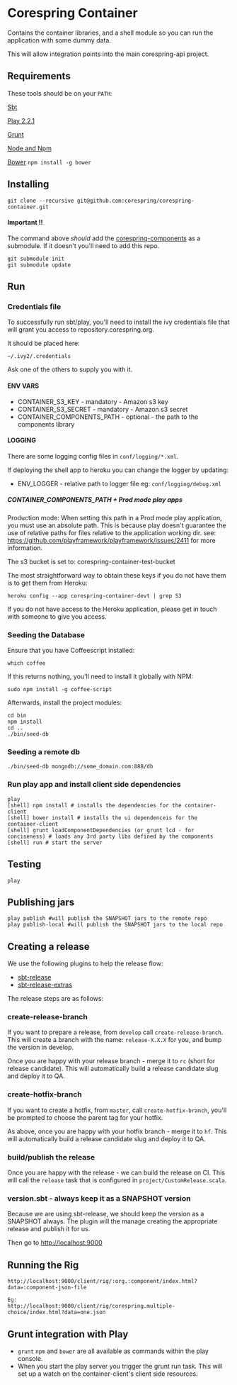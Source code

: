 # Corespring Container

Contains the container libraries, and a shell module so you can run the application with some dummy data.

This will allow integration points into the main corespring-api project.

## Requirements

These tools should be on your `PATH`:

[Sbt](http://www.scala-sbt.org/0.13.5/docs/Getting-Started/Setup.html)

[Play 2.2.1](http://www.playframework.com/)

[Grunt](http://gruntjs.com/)

[Node and Npm](http://nodejs.org/)

[Bower](http://bower.io/) `npm install -g bower`


## Installing

    git clone --recursive git@github.com:corespring/corespring-container.git

#### Important !!

The command above *should* add the [corespring-components](http://github.com/corespring/corespring-components) as a
submodule. If it doesn't you'll need to add this repo.

    git submodule init
    git submodule update

## Run

### Credentials file

To successfully run sbt/play, you'll need to install the ivy credentials file that will grant you access to repository.corespring.org.

It should be placed here:

    ~/.ivy2/.credentials

Ask one of the others to supply you with it.


#### ENV VARS

*  CONTAINER_S3_KEY - mandatory - Amazon s3 key
*  CONTAINER_S3_SECRET - mandatory - Amazon s3 secret
*  CONTAINER_COMPONENTS_PATH - optional - the path to the components library

#### LOGGING

There are some logging config files in `conf/logging/*.xml`.

If deploying the shell app to heroku you can change the logger by updating:

* ENV_LOGGER - relative path to logger file eg: `conf/logging/debug.xml`

##### CONTAINER_COMPONENTS_PATH + Prod mode play apps

Production mode: When setting this path in a Prod mode play application, you must use
an absolute path. This is because play doesn't guarantee the use of relative paths for
files relative to the application working dir. see: https://github.com/playframework/playframework/issues/2411 for more information.

The s3 bucket is set to: corespring-container-test-bucket

The most straightforward way to obtain these keys if you do not have them is to get them from Heroku:

    heroku config --app corespring-container-devt | grep S3

If you do not have access to the Heroku application, please get in touch with someone to give you access.

### Seeding the Database

Ensure that you have Coffeescript installed:

    which coffee

If this returns nothing, you'll need to install it globally with NPM:

    sudo npm install -g coffee-script


Afterwards, install the project modules:

    cd bin
    npm install
    cd ..
    ./bin/seed-db

### Seeding a remote db

    ./bin/seed-db mongodb://some_domain.com:888/db

### Run play app and install client side dependencies

    play
    [shell] npm install # installs the dependencies for the container-client
    [shell] bower install # installs the ui dependenceis for the container-client
    [shell] grunt loadComponentDependencies (or grunt lcd - for conciseness) # loads any 3rd party libs defined by the components
    [shell] run # start the server

## Testing

    play


## Publishing jars

    play publish #will publish the SNAPSHOT jars to the remote repo
    play publish-local #will publish the SNAPSHOT jars to the local repo

## Creating a release

We use the following plugins to help the release flow:

* [sbt-release](https://github.com/sbt/sbt-release)
* [sbt-release-extras](https://github.com/corespring/sbt-release-extras)

The release steps are as follows:

### create-release-branch
If you want to prepare a release, from `develop` call `create-release-branch`. This will create a branch with the name: `release-X.X.X` for you,
and bump the version in develop.

Once you are happy with your release branch - merge it to `rc` (short for release candidate). This will automatically build a release candidate slug and deploy it to QA.

### create-hotfix-branch
If you want to create a hotfix, from `master`, call `create-hotfix-branch`, you'll be prompted to choose the parent tag for your hotfix.

As above, once you are happy with your hotfix branch - merge it to `hf`.  This will automatically build a release candidate slug and deploy it to QA.

### build/publish the release
Once you are happy with the release - we can build the release on CI. This will call the `release` task that is configured in `project/CustomRelease.scala`.

### version.sbt - always keep it as a SNAPSHOT version

Because we are using sbt-release, we should keep the version as a SNAPSHOT always. The plugin will the manage creating the appropriate release and publish it for us.


Then go to [http://localhost:9000](http://localhost:9000)

## Running the Rig

    http://localhost:9000/client/rig/:org.:component/index.html?data=:component-json-file

    Eg:
    http://localhost:9000/client/rig/corespring.multiple-choice/index.html?data=one.json



## Grunt integration with Play

* `grunt` `npm` and `bower` are all available as commands within the play console.
* When you start the play server you trigger the grunt run task. This will set up a watch on the container-client's
client side resources.
